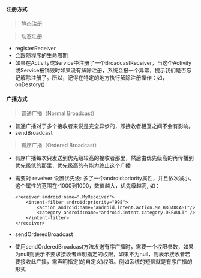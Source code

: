 #### 注册方式
> 静态注册

> 动态注册
* registerReceiver
* 会跟随程序的生命周期
* 如果在Activity或Service中注册了一个BroadcastReceiver，当这个Activity或Service被销毁时如果没有解除注册，系统会报一个异常，提示我们是否忘记解除注册了。所以，记得在特定的地方执行解除注册操作：如，onDestory()

#### 广播方式
> 普通广播（Normal Broadcast）
* 普通广播对于多个接收者来说是完全异步的，即接收者相互之间不会有影响。
* sendBroadcast

> 有序广播（Ordered Broadcast）
* 有序广播每次只发送到优先级较高的接收者那里，然后由优先级高的再传播到优先级低的那里，优先级高的有能力终止这个广播
* 需要对 reveiver 设置优先级: <intent-filter>多了一个android:priority属性，并且依次减小。这个属性的范围在-1000到1000，数值越大，优先级越高, 如：
    
    ```
    <receiver android:name=".MyReceiver">  
        <intent-filter android:priority="998">  
            <action android:name="android.intent.action.MY_BROADCAST"/>  
            <category android:name="android.intent.category.DEFAULT" />  
        </intent-filter>  
    </receiver>  
    ```
* sendOrderedBroadcast
* 使用sendOrderedBroadcast方法发送有序广播时，需要一个权限参数，如果为null则表示不要求接收者声明指定的权限，如果不为null，则表示接收者若要接收此广播，需声明指定(的自定义)权限。例如系统的短信就是有序广播的形式